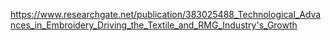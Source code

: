 https://www.researchgate.net/publication/383025488_Technological_Advances_in_Embroidery_Driving_the_Textile_and_RMG_Industry's_Growth
